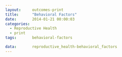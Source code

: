 ```yaml
---
layout:     outcomes-print
title:      "Behavioral Factors"
date:       2014-01-21 00:00:03
categories: 
  - Reproductive Health
  - print
tags:       behavioral-factors

data:       reproductive_health-behavioral_factors
---
```

